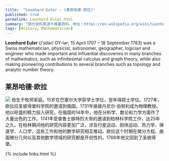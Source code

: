 ```yaml
---
title:  "Leonhard Euler - (莱昂哈德·欧拉)"
published: true
permalink: Leonhard Euler.html
summary: "部分资料来源于维基百科，地址：https://en.wikipedia.org/wiki/Leonhard_Euler."
tags: [History, Mathematician]
---
```


__Leonhard Euler__ (/ˈɔɪlər/ OY-lər; 15 April 1707 – 18 September 1783) was a Swiss mathematician, physicist, astronomer, geographer, logician and engineer who made important and influential discoveries in many branches of mathematics, such as infinitesimal calculus and graph theory, while also making pioneering contributions to several branches such as topology and analytic number theory. 

## 莱昂哈德·欧拉

<img src="https://bkimg.cdn.bcebos.com/pic/810a19d8bc3eb135e3b25e9aa41ea8d3fd1f449e?x-bce-process=image/resize,m_lfit,w_220,h_220,limit_1">
他生于牧师家庭。15岁在巴塞尔大学获学士学位，翌年得硕士学位。1727年，欧拉应圣彼得堡科学院的邀请到俄国。1731年接替丹尼尔·伯努利成为物理教授。他以旺盛的精力投入研究，在俄国的14年中，他在分析学、数论和力学方面作了大量出色的工作。1741年受普鲁士腓特烈大帝的邀请到柏林科学院工作，达25年之久。在柏林期间他的研究内容更加广泛，涉及行星运动、刚体运动、热力学、弹道学、人口学，这些工作和他的数学研究相互推动。欧拉这个时期在微分方程、曲面微分几何以及其他数学领域的研究都是开创性的。1766年他又回到了圣彼得堡。

{% include links.html %}
